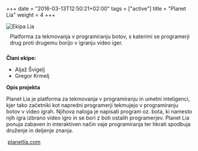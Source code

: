 +++
date = "2016-03-13T12:50:21+02:00"
tags = ["active"]
title = "Planet Lia"
weight = 4
+++

<img src="/img/ekipe/planet-lia.png" alt="Ekipa Lia" style="max-width: 200px" />

<div style="padding: 10px;">
Platforma za tekmovanja v programiranju botov, s katerimi se programerji drug proti drugemu borijo v igranju video iger.
</div>

<!--more-->

**Člani ekipe:**

- Aljaž Švigelj
- Gregor Krmelj

**Opis projekta**

Planet Lia je platforma za tekmovanja v programiranju in umetni inteligenci, kjer tako začetniki kot napredni programerji tekmujejo v programiranju botov v video igrah.
Njihova naloga je napisati program oz. bota, ki namesto njih igra izbrano video igro in se bori z boti ostalih programerjev.
Planet Lia ponuja zabaven in interaktiven način vaje programiranja ter hkrati spodbuja druženje in deljenje znanja.

<i class="fa fa-home fa-fw">&nbsp;</i>[planetlia.com](https://planetlia.com)
